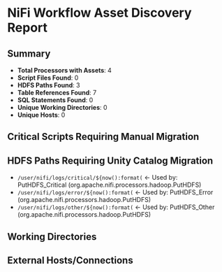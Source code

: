 # NiFi Workflow Asset Discovery Report

## Summary
- **Total Processors with Assets**: 4
- **Script Files Found**: 0
- **HDFS Paths Found**: 3
- **Table References Found**: 7
- **SQL Statements Found**: 0
- **Unique Working Directories**: 0
- **Unique Hosts**: 0

## Critical Scripts Requiring Manual Migration

## HDFS Paths Requiring Unity Catalog Migration
- `/user/nifi/logs/critical/${now():format(` ← Used by: PutHDFS_Critical (org.apache.nifi.processors.hadoop.PutHDFS)
- `/user/nifi/logs/error/${now():format(` ← Used by: PutHDFS_Error (org.apache.nifi.processors.hadoop.PutHDFS)
- `/user/nifi/logs/other/${now():format(` ← Used by: PutHDFS_Other (org.apache.nifi.processors.hadoop.PutHDFS)

## Working Directories

## External Hosts/Connections
